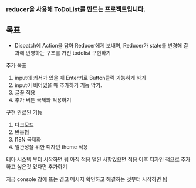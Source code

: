 ### reducer을 사용해 ToDoList를 만드는 프로젝트입니다.

## 목표

- Dispatch에 Action을 담아 Reducer에게 보내며, Reducer가 state를 변경해 결과에 반영하는 구조를 가진 todolist 구현하기

추가 목표

1. input에 커서가 있을 때 Enter키로 Button클릭 가능하게 하기
2. input이 비어있을 때 추가하기 기능 막기.
3. 글꼴 적용
4. 추가 버튼 국제화 적용하기

구현 완료된 기능

1. 다크모드
2. 반응형
3. I18N 국제화
4. 일관성을 위한 디자인 theme 적용

테마 시스템 부터 시작하면 됨 아직 적용 덜된 사항있으면 적용 이후 디자인 적으로 추가하고 싶은것 있다면 추가하기

지금 console 창에 뜨는 경고 메시지 확인하고 해결하는 것부터 시작하면 됨
